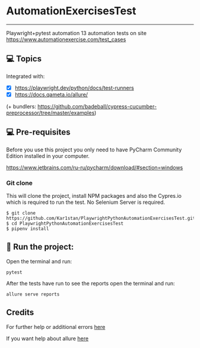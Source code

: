 # AutomationExercisesTest 
***
Playwright+pytest automation 13 automation tests on site https://www.automationexercise.com/test_cases

## 💻 Topics

Integrated with:

- [x] https://playwright.dev/python/docs/test-runners
- [x] https://docs.qameta.io/allure/

(+ bundlers: https://github.com/badeball/cypress-cucumber-preprocessor/tree/master/examples)

## 💻 Pre-requisites

Before you use this project you only need to have PyCharm Community Edition installed in your computer.

https://www.jetbrains.com/ru-ru/pycharm/download/#section=windows

### Git clone
This will clone the project, install NPM packages and also the Cypres.io which is required to run the test. No Selenium Server is required.
```
$ git clone https://github.com/Kar1stan/PlaywrightPythonAutomationExercisesTest.git
$ cd PlaywrightPythonAutomationExercisesTest
$ pipenv install
```

## 🚀 Run the project: 
Open the terminal and run:
```
pytest
```
After the tests have run to see the reports open the terminal and run:
```
allure serve reports
```

## Credits
For further help or additional errors [here](https://playwright.dev/python/)

If you want help about allure [here](https://docs.qameta.io/allure/)
